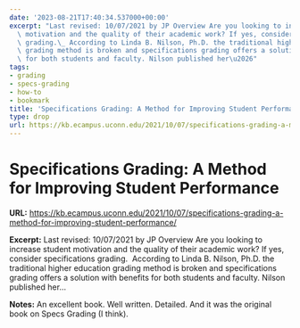 ```yaml
---
date: '2023-08-21T17:40:34.537000+00:00'
excerpt: "Last revised: 10/07/2021 by JP Overview Are you looking to increase student\
  \ motivation and the quality of their academic work? If yes, consider specifications\
  \ grading.\_ According to Linda B. Nilson, Ph.D. the traditional higher education\
  \ grading method is broken and specifications grading offers a solution with benefits\
  \ for both students and faculty. Nilson published her\u2026"
tags:
- grading
- specs-grading
- how-to
- bookmark
title: 'Specifications Grading: A Method for Improving Student Performance'
type: drop
url: https://kb.ecampus.uconn.edu/2021/10/07/specifications-grading-a-method-for-improving-student-performance/
---
```


# Specifications Grading: A Method for Improving Student Performance

**URL:** https://kb.ecampus.uconn.edu/2021/10/07/specifications-grading-a-method-for-improving-student-performance/

**Excerpt:** Last revised: 10/07/2021 by JP Overview Are you looking to increase student motivation and the quality of their academic work? If yes, consider specifications grading.  According to Linda B. Nilson, Ph.D. the traditional higher education grading method is broken and specifications grading offers a solution with benefits for both students and faculty. Nilson published her…

**Notes:**
An excellent book. Well written. Detailed. And it was the original book on Specs Grading (I think).
